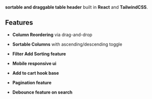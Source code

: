 **sortable and draggable table header** built in **React** and **TailwindCSS**.

## Features

- **Column Reordering** via drag-and-drop
- **Sortable Columns** with ascending/descending toggle

- **Filter Add Sorting feature**

- **Mobile responsive ui**
- **Add to cart hook base**
- **Pagination feature**
- **Debounce feature on search**
